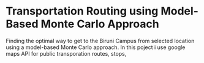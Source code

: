# Transportation Routing using Model-Based Monte Carlo Approach

Finding the optimal way to get to the Biruni Campus from selected location using a model-based Monte Carlo approach. In this poject i use google maps API for public transporation routes, stops,

